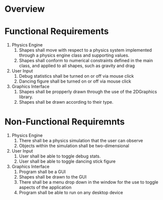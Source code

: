 # Overview

# Functional Requirements 

1. Physics Engine
    1. Shapes shall move with respect to a physics system implemented through a physics engine class and supporting values.
    1. Shapes shall conform to numerical constraints defined in the main class, and applied to all shapes, such as gravity and drag
2. User Input
    1. Debug statistics shall be turned on or off via mouse click
    1. Dancing figure shall be turned on or off via mouse click
3. Graphics Interface
    1. Shapes shall be propperly drawn through the use of the 2DGraphics library.
    1. Shapes shall be drawn according to their type.

# Non-Functional Requiremnts

1. Physics Engine
    1. There shall be a physics simulation that the user can observe
    1. Objects within the simulation shall be two-dimensional
2. User Input
    1. User shall be able to toggle debug stats.
    1. User shall be able to toggle dancing stick figure
3. Graphics Interface
    1. Program shall be a GUI
    1. Shapes shall be drawn to the GUI
    1. There shall be a menu drop down in the window for the use to toggle aspects of the application
    1. Program shall be able to run on any desktop device
